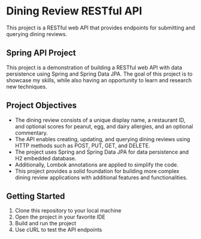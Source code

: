 # Dining Review RESTful API

This project is a RESTful web API that provides endpoints for submitting and querying dining reviews.

## Spring API Project

This project is a demonstration of building a RESTful web API with data persistence using Spring and Spring Data JPA. 
The goal of this project is to showcase my skills, 
while also having an opportunity to learn and research new techniques.

## Project Objectives

- The dining review consists of a unique display name, a restaurant ID, and optional scores for peanut, egg, and dairy allergies, and an optional commentary.
- The API enables creating, updating, and querying dining reviews using HTTP methods such as POST, PUT, GET, and DELETE.
- The project uses Spring and Spring Data JPA for data persistence and H2 embedded database.
- Additionally, Lombok annotations are applied to simplify the code.
- This project provides a solid foundation for building more complex dining review applications with additional features and functionalities.

## Getting Started

1. Clone this repository to your local machine
2. Open the project in your favorite IDE
3. Build and run the project
4. Use cURL to test the API endpoints
